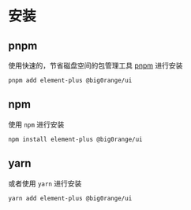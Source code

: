 # 安装

## pnpm

使用快速的，节省磁盘空间的包管理工具 [pnpm](https://pnpm.io/zh) 进行安装

```shell
pnpm add element-plus @big0range/ui
```

## npm

使用 `npm` 进行安装

```shell
npm install element-plus @big0range/ui
```

## yarn

或者使用 `yarn` 进行安装

```shell
yarn add element-plus @big0range/ui
```
